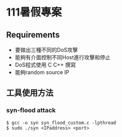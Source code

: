# 111暑假專案

## Requirements

* 要做出三種不同的DoS攻擊
* 能夠有介面控制不同Host進行攻擊和停止
* DoS程式使用 C C++ 撰寫
* 能夠random source IP

## 工具使用方法

### syn-flood attack
```
$ gcc -o syn syn_flood_custom.c -lpthread
$ sudo ./syn <IPaddress> <port>
```
